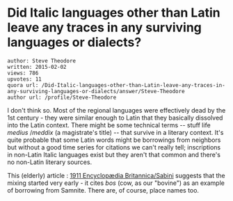 # Did Italic languages other than Latin leave any traces in any surviving languages or dialects?

	author: Steve Theodore
	written: 2015-02-02
	views: 786
	upvotes: 11
	quora url: /Did-Italic-languages-other-than-Latin-leave-any-traces-in-any-surviving-languages-or-dialects/answer/Steve-Theodore
	author url: /profile/Steve-Theodore


I don't think so. Most of the regional languages were effectively dead by the 1st century - they were similar enough to Latin that they basically dissolved into the Latin context. There might be some technical terms -- stuff life _medius_ /_meddix_  (a magistrate's title) -- that survive in a literary context. It's quite probable that some Latin words might be borrowings from neighbors but without a good time series for citations we can't really tell; inscriptions in non-Latin Italic languages exist but they aren't that common and there's no non-Latin literary sources.

This (elderly) article : [1911 Encyclopædia Britannica/Sabini](http://en.wikisource.org/wiki/1911_Encyclop%C3%A6dia_Britannica/Sabini) suggests that the mixing started very early - it cites _bos_  (cow, as our "bovine") as an example of borrowing from Samnite. There are, of course, place names too.

